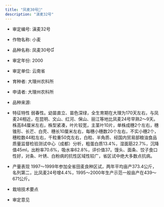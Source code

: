 ```yaml
---
title: "凤麦30号"
description: "滇麦32号"
---
```

* 审定编号:  滇麦32号

*  作物名称:  小麦

*  品种名称:  凤麦30号

*  审定年份:  2000

*  审定单位:  云南省

* 育种者:  大理州农科所

*  申请者:  大理州农科所

*  品种来源:  

*  特征特性
弱春性。幼苗直立、苗色深绿，全生育期在大理为170天左右，与凤麦24相近，在昆明、文山、红河、保山、丽江等地比凤麦24号早熟2～9天。株高84厘米左右，株型紧凑，叶片较宽，主茎叶10片，单株成穗2个左右，穗锥形、长芒、白壳、穗长10厘米左右，每穗小穗数20个左右，不实小穗2个，穗粒数44粒左右，千粒重50克左右，白粒、半角质、经国内贸易部粮油食品质量监督检验测试中心（成都）分析，粗蛋白质13.4%，湿面筋22.7%，沉降值45ml，出粉率70.6%，吸水率62.8%，评价值37。馒头、面条、饺子食口性好，对条、叶锈、白粉病的抗性区域性较广，省区试中绝大多数点抗病。

*  产量表现
1997～1999年参加全省田麦良种区试，两年平均亩产373.4公斤，名列第二，比凤麦24号增4.4%，1995～2000年生产示范一般亩产在439～671公斤。

*  栽培技术要点


*  审定意见

